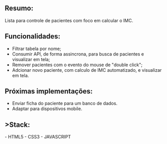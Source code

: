 <h2>Resumo:</h2>

Lista para controle de pacientes com foco em calcular o IMC. 

<h2>Funcionalidades:</h2>

- Filtrar tabela por nome;
- Consumir API, de forma assincrona, para busca de pacientes e visualizar em tela;
- Remover pacientes com o evento do mouse de "double click"; 
- Adcionar novo paciente, com calculo de IMC automatizado, e visualizar em tela.

<h2>Próximas implementações:</h2>

- Enviar ficha do paciente para um banco de dados.
- Adaptar para dispositivos mobile.

 <h2> >Stack:</h2>
- HTML5
- CSS3
- JAVASCRIPT

